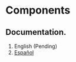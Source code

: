 
# Components

## Documentation.

1. English (Pending)
2. [Español](http://thenlabs.org/docs/components/master/es/index.html)
